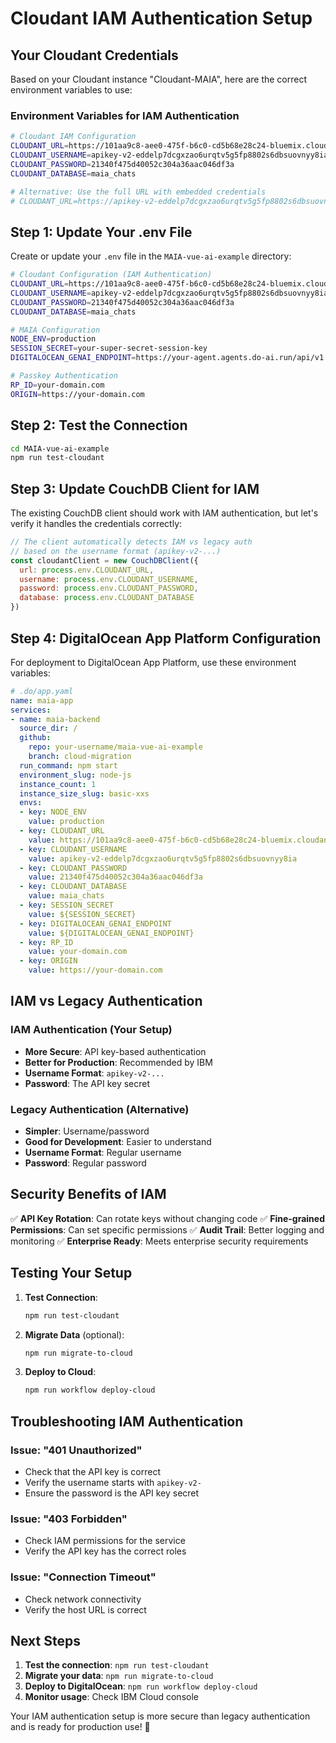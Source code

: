 # Cloudant IAM Authentication Setup

## Your Cloudant Credentials

Based on your Cloudant instance "Cloudant-MAIA", here are the correct environment variables to use:

### Environment Variables for IAM Authentication

```bash
# Cloudant IAM Configuration
CLOUDANT_URL=https://101aa9c8-aee0-475f-b6c0-cd5b68e28c24-bluemix.cloudantnosqldb.appdomain.cloud
CLOUDANT_USERNAME=apikey-v2-eddelp7dcgxzao6urqtv5g5fp8802s6dbsuovnyy8ia
CLOUDANT_PASSWORD=21340f475d40052c304a36aac046df3a
CLOUDANT_DATABASE=maia_chats

# Alternative: Use the full URL with embedded credentials
# CLOUDANT_URL=https://apikey-v2-eddelp7dcgxzao6urqtv5g5fp8802s6dbsuovnyy8ia:21340f475d40052c304a36aac046df3a@101aa9c8-aee0-475f-b6c0-cd5b68e28c24-bluemix.cloudantnosqldb.appdomain.cloud
```

## Step 1: Update Your .env File

Create or update your `.env` file in the `MAIA-vue-ai-example` directory:

```bash
# Cloudant Configuration (IAM Authentication)
CLOUDANT_URL=https://101aa9c8-aee0-475f-b6c0-cd5b68e28c24-bluemix.cloudantnosqldb.appdomain.cloud
CLOUDANT_USERNAME=apikey-v2-eddelp7dcgxzao6urqtv5g5fp8802s6dbsuovnyy8ia
CLOUDANT_PASSWORD=21340f475d40052c304a36aac046df3a
CLOUDANT_DATABASE=maia_chats

# MAIA Configuration
NODE_ENV=production
SESSION_SECRET=your-super-secret-session-key
DIGITALOCEAN_GENAI_ENDPOINT=https://your-agent.agents.do-ai.run/api/v1

# Passkey Authentication
RP_ID=your-domain.com
ORIGIN=https://your-domain.com
```

## Step 2: Test the Connection

```bash
cd MAIA-vue-ai-example
npm run test-cloudant
```

## Step 3: Update CouchDB Client for IAM

The existing CouchDB client should work with IAM authentication, but let's verify it handles the credentials correctly:

```javascript
// The client automatically detects IAM vs legacy auth
// based on the username format (apikey-v2-...)
const cloudantClient = new CouchDBClient({
  url: process.env.CLOUDANT_URL,
  username: process.env.CLOUDANT_USERNAME,
  password: process.env.CLOUDANT_PASSWORD,
  database: process.env.CLOUDANT_DATABASE
})
```

## Step 4: DigitalOcean App Platform Configuration

For deployment to DigitalOcean App Platform, use these environment variables:

```yaml
# .do/app.yaml
name: maia-app
services:
- name: maia-backend
  source_dir: /
  github:
    repo: your-username/maia-vue-ai-example
    branch: cloud-migration
  run_command: npm start
  environment_slug: node-js
  instance_count: 1
  instance_size_slug: basic-xxs
  envs:
  - key: NODE_ENV
    value: production
  - key: CLOUDANT_URL
    value: https://101aa9c8-aee0-475f-b6c0-cd5b68e28c24-bluemix.cloudantnosqldb.appdomain.cloud
  - key: CLOUDANT_USERNAME
    value: apikey-v2-eddelp7dcgxzao6urqtv5g5fp8802s6dbsuovnyy8ia
  - key: CLOUDANT_PASSWORD
    value: 21340f475d40052c304a36aac046df3a
  - key: CLOUDANT_DATABASE
    value: maia_chats
  - key: SESSION_SECRET
    value: ${SESSION_SECRET}
  - key: DIGITALOCEAN_GENAI_ENDPOINT
    value: ${DIGITALOCEAN_GENAI_ENDPOINT}
  - key: RP_ID
    value: your-domain.com
  - key: ORIGIN
    value: https://your-domain.com
```

## IAM vs Legacy Authentication

### IAM Authentication (Your Setup)
- **More Secure**: API key-based authentication
- **Better for Production**: Recommended by IBM
- **Username Format**: `apikey-v2-...`
- **Password**: The API key secret

### Legacy Authentication (Alternative)
- **Simpler**: Username/password
- **Good for Development**: Easier to understand
- **Username Format**: Regular username
- **Password**: Regular password

## Security Benefits of IAM

✅ **API Key Rotation**: Can rotate keys without changing code
✅ **Fine-grained Permissions**: Can set specific permissions
✅ **Audit Trail**: Better logging and monitoring
✅ **Enterprise Ready**: Meets enterprise security requirements

## Testing Your Setup

1. **Test Connection**:
   ```bash
   npm run test-cloudant
   ```

2. **Migrate Data** (optional):
   ```bash
   npm run migrate-to-cloud
   ```

3. **Deploy to Cloud**:
   ```bash
   npm run workflow deploy-cloud
   ```

## Troubleshooting IAM Authentication

### Issue: "401 Unauthorized"
- Check that the API key is correct
- Verify the username starts with `apikey-v2-`
- Ensure the password is the API key secret

### Issue: "403 Forbidden"
- Check IAM permissions for the service
- Verify the API key has the correct roles

### Issue: "Connection Timeout"
- Check network connectivity
- Verify the host URL is correct

## Next Steps

1. **Test the connection**: `npm run test-cloudant`
2. **Migrate your data**: `npm run migrate-to-cloud`
3. **Deploy to DigitalOcean**: `npm run workflow deploy-cloud`
4. **Monitor usage**: Check IBM Cloud console

Your IAM authentication setup is more secure than legacy authentication and is ready for production use! 🚀 